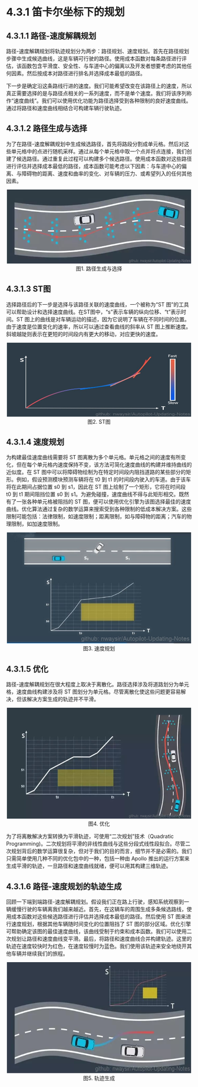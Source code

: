 # 4.3.1 笛卡尔坐标下的规划

## 4.3.1.1 路径-速度解耦规划

路径-速度解耦规划将轨迹规划分为两步：路径规划、速度规划。首先在路径规划步骤中生成候选曲线，这是车辆可行驶的路径。使用成本函数对每条路径进行评估，该函数包含平滑度、安全性、与车道中心的偏离以及开发者想要考虑的其他任何因素。然后按成本对路径进行排名并选择成本最低的路径。

下一步是确定沿这条路线行进的速度。我们可能希望改变在该路径上的速度，所以真正需要选择的是与路径点相关的一系列速度，而不是单个速度。我们将该序列称作“速度曲线”。我们可以使用优化功能为路径选择受到各种限制的良好速度曲线。通过将路径和速度曲线相结合可构建车辆行驶轨迹。

## 4.3.1.2 路径生成与选择

为了在路径-速度解耦规划中生成候选路径，首先将路段分割成单元格。然后对这些单元格中的点进行随机采样。通过从每个单元格中取一个点并将点连接，我们创建了候选路径。通过重复此过程可以构建多个候选路径。使用成本函数对这些路径进行评估并选择成本最低的路径，成本函数可能考虑以下因素：与车道中心的偏离、与障碍物的距离、速度和曲率的变化、对车辆的压力、或希望列入的任何其他因素。

<div align=center>
<img src="./imgs/4.3.1.1.jpg" width="500" height="200"> 
</div>
<div align=center>图1. 路径生成与选择 </div>

## 4.3.1.3 ST图

选择路径后的下一步是选择与该路径关联的速度曲线，一个被称为“ST 图”的工具可以帮助设计和选择速度曲线。在ST图中，“s”表示车辆的纵向位移、“t”表示时间。ST 图上的曲线是对车辆运动的描述，因为它说明了车辆在不同时间的位置。由于速度是位置变化的速率，所以可以通过查看曲线的斜率从 ST 图上推断速度。斜坡越陡则表示在更短的时间段内有更大的移动，对应更快的速度。

<div align=center>
<img src="./imgs/4.3.1.2.jpg" width="500" height="200"> 
</div>
<div align=center>图2. ST图 </div>

## 4.3.1.4 速度规划

为构建最佳速度曲线需要将 ST 图离散为多个单元格。单元格之间的速度有所变化，但在每个单元格内速度保持不变，该方法可简化速度曲线的构建并维持曲线的近似度。在 ST 图中可以将障碍物绘制为在特定时间段内阻挡道路的某些部分的矩形。例如，假设预测模块预测车辆将在 t0 到 t1 的时间段内驶入的车道。由于该车将在此期间占据位置 s0 到 s1，因此在 ST 图上绘制了一个矩形，它将在时间段 t0 到 t1 期间阻挡位置 s0 到 s1。为避免碰撞，速度曲线不得与此矩形相交。既然有了一张各种单元格被阻挡的 ST 图，便可以使用优化引擎为该图选择最佳的速度曲线。优化算法通过复杂的数学运算来搜索受到各种限制的低成本解决方案。这些限制可能包括：法律限制，如速度限制；距离限制，如与障碍物的距离；汽车的物理限制，如加速度限制。

<div align=center>
<img src="./imgs/4.3.1.3.jpg" width="500" height="300"> 
</div>
<div align=center>图3. 速度规划 </div>

## 4.3.1.5 优化

路径-速度解耦规划在很大程度上取决于离散化。路径选择涉及将道路划分为单元格，速度曲线构建涉及将 ST 图划分为单元格。尽管离散化使这些问题更容易解决，但该解决方案生成的轨迹并不平滑。

<div align=center>
<img src="./imgs/4.3.1.4.jpg" width="500" height="300"> 
</div>
<div align=center>图4. 优化 </div>

为了将离散解决方案转换为平滑轨迹，可使用“二次规划”技术（Quadratic Programming)。二次规划将平滑的非线性曲线与这些分段式线性段拟合。尽管二次规划背后的数学运算很复杂，但对于我们的目的而言，细节并不是必需的。我们只需简单使用几种不同的优化包中的一种，包括一种由 Apollo 推出的运行方案来生成平滑的轨迹，一旦路径和速度曲线就绪，便可以用其构建三维轨迹。

## 4.3.1.6 路径-速度规划的轨迹生成

回顾一下端到端路径-速度解耦规划。假设我们正在路上行驶，感知系统观察到一辆缓慢行驶的车辆离我们越来越近。首先，在这辆车的周围生成多条候选路线，使用成本函数对这些候选路径进行评估并选择成本最低的路径。然后使用 ST 图来进行速度规划，根据其他车辆随时间变化的位置阻挡了 ST 图的部分区域。优化引擎可帮助确定该图的最佳速度曲线，该曲线受制于约束和成本函数。我们可以使用二次规划让路径和速度曲线变平滑。最后，将路径和速度曲线合并构建轨迹。这里的轨迹在速度较快时为红色，在速度较慢时为蓝色。我们使用该轨迹来安全地绕开其他车辆并继续我们的旅程。

<div align=center>
<img src="./imgs/4.3.1.5.jpg" width="500" height="300"> 
</div>
<div align=center>图5. 轨迹生成 </div>